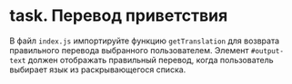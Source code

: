 # task. Перевод приветствия

В файл `index.js` импортируйте функцию `getTranslation` для возврата правильного
перевода выбранного пользователем. Элемент `#output-text` должен отображать
правильный перевод, когда пользователь выбирает язык из раскрывающегося списка.
